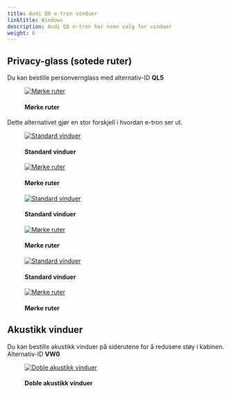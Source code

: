 ```yaml
---
title: Audi Q8 e-tron vinduer 
linktitle: Windows
description: Audi Q8 e-tron har noen valg for vinduer
weight: 6
---
```

<!-- markdownlint-disable MD033 -->

## Privacy-glass (sotede ruter)

Du kan bestille personvernglass med alternativ-ID **QL5**

<figure>
    <a href="https://media.electrichasgoneaudi.net/multimedia/models/e-tron/exterior/windows/privacywindows.jpg">
        <img src="https://media.electrichasgoneaudi.net/multimedia/models/e-tron/exterior/windows/privacywindowss.jpg"
        alt="Mørke ruter" title="Mørke ruter">
    </a>
    <figcaption><h4>Mørke ruter</h4></figcaption>
</figure>

Dette alternativet gjør en stor forskjell i hvordan e-tron ser ut.


<figure>
    <a href="https://media.electrichasgoneaudi.net/multimedia/models/e-tron/exterior/windows/standard_windows_1.jpg">
        <img src="https://media.electrichasgoneaudi.net/multimedia/models/e-tron/exterior/windows/standard_windows_1s.jpg"
        alt="Standard vinduer" title="Standard vinduer">
    </a>
    <figcaption><h4>Standard vinduer</h4></figcaption>
</figure>

<figure>
    <a href="https://media.electrichasgoneaudi.net/multimedia/models/e-tron/exterior/windows/privacy_windows_1.jpg">
        <img src="https://media.electrichasgoneaudi.net/multimedia/models/e-tron/exterior/windows/privacy_windows_1s.jpg"
        alt="Mørke ruter" title="Mørke ruter">
    </a>
    <figcaption><h4>Mørke ruter</h4></figcaption>
</figure>

<figure>
    <a href="https://media.electrichasgoneaudi.net/multimedia/models/e-tron/exterior/windows/standard_windows_2.jpg">
        <img src="https://media.electrichasgoneaudi.net/multimedia/models/e-tron/exterior/windows/standard_windows_2s.jpg"
        alt="Standard vinduer" title="Standard vinduer">
    </a>
    <figcaption><h4>Standard vinduer</h4></figcaption>
</figure>

<figure>
    <a href="https://media.electrichasgoneaudi.net/multimedia/models/e-tron/exterior/windows/privacy_windows_2.jpg">
        <img src="https://media.electrichasgoneaudi.net/multimedia/models/e-tron/exterior/windows/privacy_windows_2s.jpg"
        alt="Mørke ruter" title="Mørke ruter">
    </a>
    <figcaption><h4>Mørke ruter</h4></figcaption>
</figure>

<figure>
    <a href="https://media.electrichasgoneaudi.net/multimedia/models/e-tron/exterior/windows/standard_windows_3.jpg">
        <img src="https://media.electrichasgoneaudi.net/multimedia/models/e-tron/exterior/windows/standard_windows_3s.jpg"
        alt="Standard vinduer" title="Standard vinduer">
    </a>
    <figcaption><h4>Standard vinduer</h4></figcaption>
</figure>

<figure>
    <a href="https://media.electrichasgoneaudi.net/multimedia/models/e-tron/exterior/windows/privacy_windows_3.jpg">
        <img src="https://media.electrichasgoneaudi.net/multimedia/models/e-tron/exterior/windows/privacy_windows_3s.jpg"
        alt="Mørke ruter" title="Mørke ruter">
    </a>
    <figcaption><h4>Mørke ruter</h4></figcaption>
</figure>

## Akustikk vinduer

Du kan bestille akustikk vinduer på siderutene for å redusere støy i kabinen. Alternativ-ID **VW0**

<figure>
    <a href="https://media.electrichasgoneaudi.net/multimedia/models/e-tron/exterior/windows/doublewindows.jpg">
        <img src="https://media.electrichasgoneaudi.net/multimedia/models/e-tron/exterior/windows/doublewindowss.jpg"
        alt="Doble akustikk vinduer" title="Doble akustikk vinduer">
    </a>
    <figcaption><h4>Doble akustikk vinduer</h4></figcaption>
</figure>